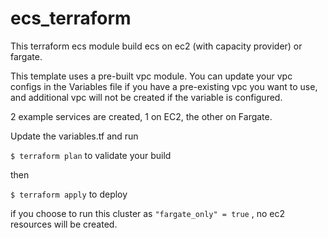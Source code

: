 # ecs_terraform

This terraform ecs module build ecs on ec2 (with capacity provider) or fargate.

This template uses a pre-built vpc module. You can update your vpc configs in the Variables file if you have a pre-existing vpc you want to use, and additional vpc will not be created if the variable is configured.

2 example services are created, 1 on EC2, the other on Fargate.

Update the variables.tf and run

`$ terraform plan`
to validate your build


then

`$ terraform apply` to deploy


if you choose to run this cluster as `"fargate_only" = true` , no ec2 resources will be created.